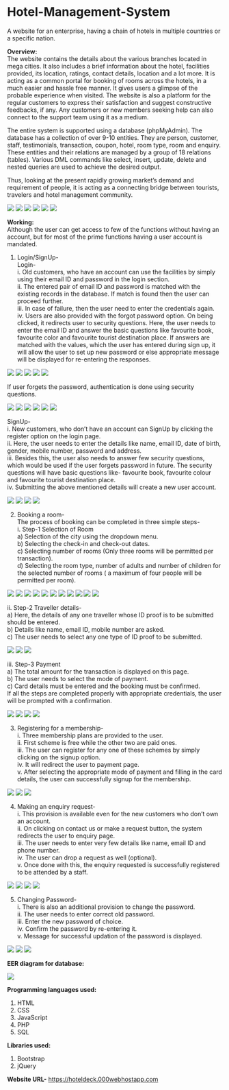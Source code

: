 # Hotel-Management-System
A website for an enterprise, having a chain of hotels in multiple countries or a specific nation. 


**Overview:**<br/>
The website contains the details about the various branches located in mega cities. It also includes a brief information about the hotel, facilities provided, its location, ratings, contact details, location and a lot more.
It is acting as a common portal for booking of rooms across the hotels, in a much easier and hassle free manner. It gives users a glimpse of the probable experience when visited.
The website is also a platform for the regular customers to express their satisfaction and suggest constructive feedbacks, if any. Any customers or new members seeking help can also connect to the support team using it as a medium.

The entire system is supported using a database (phpMyAdmin). The database has a collection of over 9-10 entities. They are person, customer, staff, testimonials, transaction, coupon, hotel, room type, room and enquiry. These entities and their relations are managed by a group of 18 relations (tables). Various DML commands like select, insert, update, delete and nested queries are used to achieve the desired output.
 
Thus, looking at the present rapidly growing market’s demand and requirement of people, it is acting as a connecting bridge between tourists, travelers and hotel management community.

<img src="hoteldeck_ss/home.png">

<img src="hoteldeck_ss/features.png">

<img src="hoteldeck_ss/review_1.png">

<img src="hoteldeck_ss/review_2.png">

<img src="hoteldeck_ss/plans.png">

<img src="hoteldeck_ss/support.png">

**Working:**<br/>
Although the user can get access to few of the functions without having an account, but for most of the prime functions having a user account is mandated.

1.	Login/SignUp-<br/>
Login-<br/>
i.	Old customers, who have an account can use the facilities by simply using their email ID and password in the login section.<br/>
ii.	The entered pair of email ID and password is matched with the existing records in the database. If match is found then the user can proceed further.<br/>
iii.	In case of failure, then the user need to enter the credentials again.<br/>
iv.	Users are also provided with the forgot password option. On being clicked, it redirects user to security questions. Here, the user needs to enter the email ID and answer the basic questions like favourite book, favourite color and favourite tourist destination place. If answers are matched with the values, which the user has entered during sign up, it will allow the user to set up new password or else appropriate message will be displayed for re-entering the responses.<br/>

<img src="hoteldeck_ss/l1.png">

<img src="hoteldeck_ss/l2.png">

<img src="hoteldeck_ss/l3.png">

<img src="hoteldeck_ss/l4.png">

<img src="hoteldeck_ss/l5.png">

If user forgets the password, authentication is done using security questions.

<img src="hoteldeck_ss/a1.png">

<img src="hoteldeck_ss/a2.png">

<img src="hoteldeck_ss/a3.png">

<img src="hoteldeck_ss/a4.png">

<img src="hoteldeck_ss/a5.png">

<img src="hoteldeck_ss/a6.png">

SignUp-<br/>
i.	New customers, who don’t have an account can SignUp by clicking the register option on the login page.<br/>
ii.	Here, the user needs to enter the details like name, email ID, date of birth, gender, mobile number, password and address.<br/>
iii.	Besides this, the user also needs to answer few security questions, which would be used if the user forgets password in future. The security questions will have basic questions like- favourite book, favourite colour and favourite tourist destination place.<br/>
iv.	Submitting the above mentioned details will create a new user account.<br/>

<img src="hoteldeck_ss/s1.png">

<img src="hoteldeck_ss/s2.png">

<img src="hoteldeck_ss/s3.png">

<img src="hoteldeck_ss/s4.png">

2.	Booking a room-<br/>
The process of booking can be completed in three simple steps-<br/>
i.	Step-1 Selection of Room<br/>
a)	Selection of the city using the dropdown menu.<br/>
b)	Selecting the check-in and check-out dates.<br/>
c)	Selecting number of rooms (Only three rooms will be permitted per transaction).<br/>
d)	Selecting the room type, number of adults and number of children for the selected number of rooms ( a maximum of four people will be permitted per room).<br/>

<img src="hoteldeck_ss/b1.png">

<img src="hoteldeck_ss/b2.png">

<img src="hoteldeck_ss/b3.png">

<img src="hoteldeck_ss/b4.png">

<img src="hoteldeck_ss/b5.png">

<img src="hoteldeck_ss/b6.png">

<img src="hoteldeck_ss/b7.png">

<img src="hoteldeck_ss/b8.png">

<img src="hoteldeck_ss/b9.png">

<img src="hoteldeck_ss/b10.png">

<img src="hoteldeck_ss/b11.png">

ii.	Step-2  Traveller details-<br/>
a)	Here, the details of any one traveller whose ID proof is to be submitted should be entered.<br/>
b)	Details like name, email ID, mobile number are asked.<br/>
c)	The user needs to select any one type of ID proof to be submitted.<br/>

<img src="hoteldeck_ss/b12.png">

<img src="hoteldeck_ss/b13.png">

<img src="hoteldeck_ss/b14.png">

iii.	Step-3  Payment<br/>
a)	The total amount for the transaction is displayed on this page.<br/>
b)	The user needs to select the mode of payment.<br/>
c)	Card details must be entered and the booking must be confirmed.<br/>
If all the steps are completed properly with appropriate credentials, the user will be prompted with a confirmation.<br/>

<img src="hoteldeck_ss/b15.png">

<img src="hoteldeck_ss/b16.png">

<img src="hoteldeck_ss/b17.png">

<img src="hoteldeck_ss/b18.png">

3.	Registering for a membership-<br/>
i.	Three membership plans are provided to the user.<br/>
ii.	First scheme is free while the other two are paid ones.<br/>
iii.	The user can register for any one of these schemes by simply clicking on the signup option.<br/>
iv.	It will redirect the user to payment page.<br/>
v.	After selecting the appropriate mode of payment and filling in the card details, the user can successfully signup for the membership.<br/>

<img src="hoteldeck_ss/plans.png">

<img src="hoteldeck_ss/m1.png">

<img src="hoteldeck_ss/b18.png">

4.	Making an enquiry request-<br/>
i.	This provision is available even for the new customers who don’t own an account.<br/>
ii.	On clicking on contact us or make a request button, the system redirects the user to enquiry page.<br/>
iii.	The user needs to enter very few details like name, email ID and phone number.<br/>
iv.	The user can drop a request as well (optional).<br/>
v.	Once done with this, the enquiry requested is successfully registered to be attended by a staff.<br/>

<img src="hoteldeck_ss/support.png">

<img src="hoteldeck_ss/e1.png">

<img src="hoteldeck_ss/e2.png">

<img src="hoteldeck_ss/e3.png">

5.	Changing Password-<br/>
i.	There is also an additional provision to change the password.<br/>
ii.	The user needs to enter correct old password.<br/>
iii.	Enter the new password of choice.<br/>
iv.	Confirm the password by re-entering it.<br/>
v.	Message for successful updation of the password is displayed.<br/>

<img src="hoteldeck_ss/p1.png">

<img src="hoteldeck_ss/p2.png">

<img src="hoteldeck_ss/p3.png">

**EER diagram for database:**

<img src="hoteldeck_ss/eer.jpg">


**Programming languages used:**
1. HTML
2. CSS
3. JavaScript
4. PHP
5. SQL

**Libraries used:**
1. Bootstrap
2. jQuery

**Website URL-**
https://hoteldeck.000webhostapp.com





